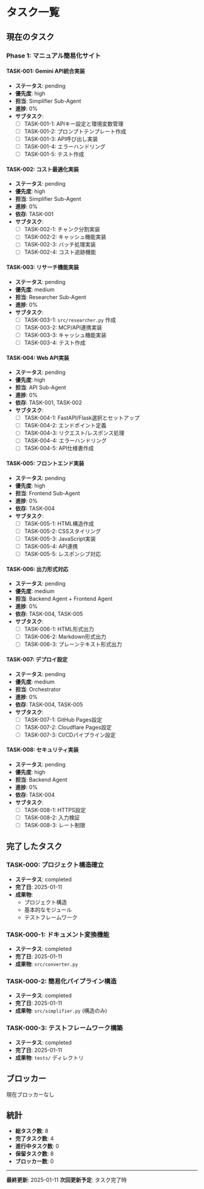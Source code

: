 # タスク一覧

## 現在のタスク

### Phase 1: マニュアル簡易化サイト

#### TASK-001: Gemini API統合実装
- **ステータス**: pending
- **優先度**: high
- **担当**: Simplifier Sub-Agent
- **進捗**: 0%
- **サブタスク**:
  - [ ] TASK-001-1: APIキー設定と環境変数管理
  - [ ] TASK-001-2: プロンプトテンプレート作成
  - [ ] TASK-001-3: API呼び出し実装
  - [ ] TASK-001-4: エラーハンドリング
  - [ ] TASK-001-5: テスト作成

#### TASK-002: コスト最適化実装
- **ステータス**: pending
- **優先度**: high
- **担当**: Simplifier Sub-Agent
- **進捗**: 0%
- **依存**: TASK-001
- **サブタスク**:
  - [ ] TASK-002-1: チャンク分割実装
  - [ ] TASK-002-2: キャッシュ機能実装
  - [ ] TASK-002-3: バッチ処理実装
  - [ ] TASK-002-4: コスト追跡機能

#### TASK-003: リサーチ機能実装
- **ステータス**: pending
- **優先度**: medium
- **担当**: Researcher Sub-Agent
- **進捗**: 0%
- **サブタスク**:
  - [ ] TASK-003-1: `src/researcher.py` 作成
  - [ ] TASK-003-2: MCP/API連携実装
  - [ ] TASK-003-3: キャッシュ機能実装
  - [ ] TASK-003-4: テスト作成

#### TASK-004: Web API実装
- **ステータス**: pending
- **優先度**: high
- **担当**: API Sub-Agent
- **進捗**: 0%
- **依存**: TASK-001, TASK-002
- **サブタスク**:
  - [ ] TASK-004-1: FastAPI/Flask選択とセットアップ
  - [ ] TASK-004-2: エンドポイント定義
  - [ ] TASK-004-3: リクエスト/レスポンス処理
  - [ ] TASK-004-4: エラーハンドリング
  - [ ] TASK-004-5: API仕様書作成

#### TASK-005: フロントエンド実装
- **ステータス**: pending
- **優先度**: high
- **担当**: Frontend Sub-Agent
- **進捗**: 0%
- **依存**: TASK-004
- **サブタスク**:
  - [ ] TASK-005-1: HTML構造作成
  - [ ] TASK-005-2: CSSスタイリング
  - [ ] TASK-005-3: JavaScript実装
  - [ ] TASK-005-4: API連携
  - [ ] TASK-005-5: レスポンシブ対応

#### TASK-006: 出力形式対応
- **ステータス**: pending
- **優先度**: medium
- **担当**: Backend Agent + Frontend Agent
- **進捗**: 0%
- **依存**: TASK-004, TASK-005
- **サブタスク**:
  - [ ] TASK-006-1: HTML形式出力
  - [ ] TASK-006-2: Markdown形式出力
  - [ ] TASK-006-3: プレーンテキスト形式出力

#### TASK-007: デプロイ設定
- **ステータス**: pending
- **優先度**: medium
- **担当**: Orchestrator
- **進捗**: 0%
- **依存**: TASK-004, TASK-005
- **サブタスク**:
  - [ ] TASK-007-1: GitHub Pages設定
  - [ ] TASK-007-2: Cloudflare Pages設定
  - [ ] TASK-007-3: CI/CDパイプライン設定

#### TASK-008: セキュリティ実装
- **ステータス**: pending
- **優先度**: high
- **担当**: Backend Agent
- **進捗**: 0%
- **依存**: TASK-004
- **サブタスク**:
  - [ ] TASK-008-1: HTTPS設定
  - [ ] TASK-008-2: 入力検証
  - [ ] TASK-008-3: レート制限

## 完了したタスク

### TASK-000: プロジェクト構造確立
- **ステータス**: completed
- **完了日**: 2025-01-11
- **成果物**:
  - プロジェクト構造
  - 基本的なモジュール
  - テストフレームワーク

### TASK-000-1: ドキュメント変換機能
- **ステータス**: completed
- **完了日**: 2025-01-11
- **成果物**: `src/converter.py`

### TASK-000-2: 簡易化パイプライン構造
- **ステータス**: completed
- **完了日**: 2025-01-11
- **成果物**: `src/simplifier.py` (構造のみ)

### TASK-000-3: テストフレームワーク構築
- **ステータス**: completed
- **完了日**: 2025-01-11
- **成果物**: `tests/` ディレクトリ

## ブロッカー

現在ブロッカーなし

## 統計

- **総タスク数**: 8
- **完了タスク数**: 4
- **進行中タスク数**: 0
- **保留タスク数**: 8
- **ブロッカー数**: 0

---

**最終更新**: 2025-01-11
**次回更新予定**: タスク完了時